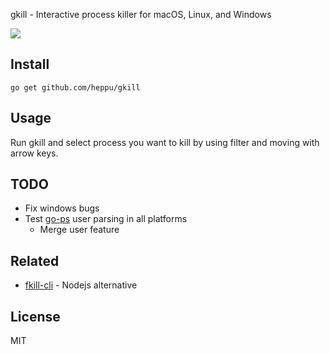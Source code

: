 gkill - Interactive process killer for macOS, Linux, and Windows

![](https://raw.githubusercontent.com/heppu/gkill/gif/screencast.gif)

## Install

```
go get github.com/heppu/gkill
```

## Usage
Run gkill and select process you want to kill by using filter and moving with arrow keys.

## TODO
- Fix windows bugs
- Test [go-ps](https://github.com/heppu/go-ps) user parsing in all platforms
  - Merge  user feature

## Related

- [fkill-cli](https://github.com/sindresorhus/fkill-cli) - Nodejs alternative

## License

MIT
